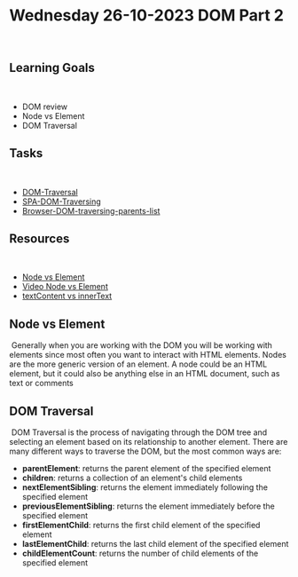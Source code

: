 # Wednesday 26-10-2023 DOM Part 2

​

## Learning Goals

​

- DOM review
- Node vs Element
- DOM Traversal
  ​

## Tasks

​

- [DOM-Traversal](https://classroom.github.com/a/oQ7rGF2g)
- [SPA-DOM-Traversing](https://classroom.github.com/a/JeW13Hp3)
- [Browser-DOM-traversing-parents-list](https://classroom.github.com/a/WJMr0Uw3)
  ​

## Resources

​

- [Node vs Element](https://blog.webdevsimplified.com/2021-05/node-vs-element/#:~:text=Elements%20vs%20Nodes&text=Generally%20when%20you%20are%20working,such%20as%20text%20or%20comments.)
- [Video Node vs Element](https://www.youtube.com/watch?v=rhvec8cXLlo&embeds_referring_euri=https%3A%2F%2Fblog.webdevsimplified.com%2F&feature=emb_logo)
- [textContent vs innerText](https://www.youtube.com/shorts/BVBtbYh3YSU)
  ​

## Node vs Element

​
Generally when you are working with the DOM you will be working with elements since most often you want to interact with HTML elements. Nodes are the more generic version of an element. A node could be an HTML element, but it could also be anything else in an HTML document, such as text or comments
​

## DOM Traversal

​
DOM Traversal is the process of navigating through the DOM tree and selecting an element based on its relationship to another element. There are many different ways to traverse the DOM, but the most common ways are:
​

- **parentElement**: returns the parent element of the specified element
- **children**: returns a collection of an element's child elements
- **nextElementSibling**: returns the element immediately following the specified element
- **previousElementSibling**: returns the element immediately before the specified element
- **firstElementChild**: returns the first child element of the specified element
- **lastElementChild**: returns the last child element of the specified element
- **childElementCount**: returns the number of child elements of the specified element
